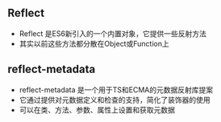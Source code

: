 ## Reflect 
- Reflect 是ES6新引入的一个内置对象，它提供一些反射方法
- 其实以前这些方法都分散在Object或Function上


## reflect-metadata
- reflect-metadata 是一个用于TS和ECMA的元数据反射库提案
- 它通过提供对元数据定义和检查的支持，简化了装饰器的使用
- 可以在类、方法、参数、属性上设置和获取元数据

